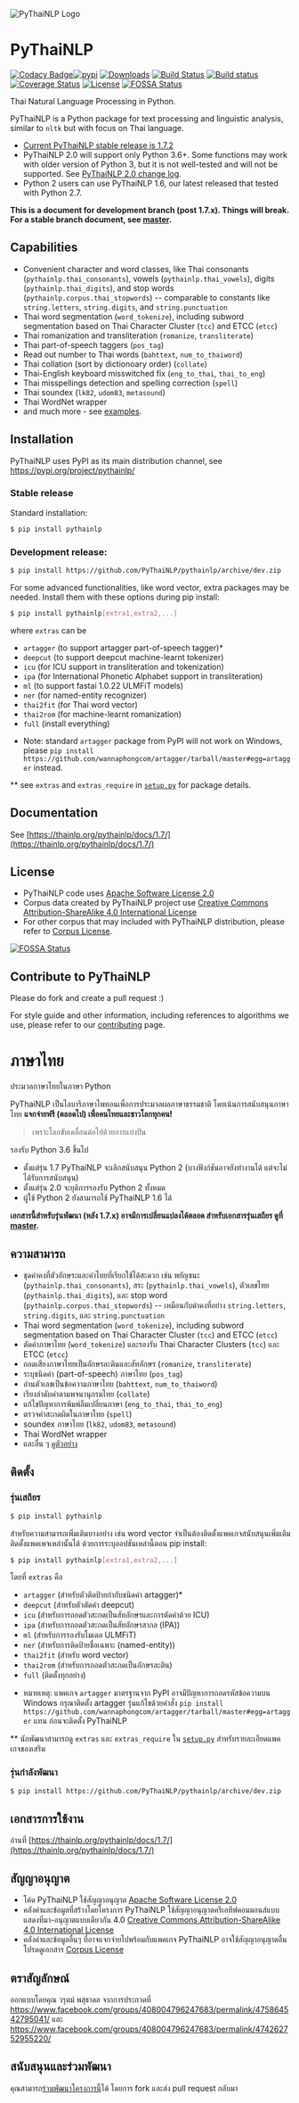 ![PyThaiNLP Logo](https://avatars0.githubusercontent.com/u/32934255?s=200&v=4)

# PyThaiNLP

[![Codacy Badge](https://api.codacy.com/project/badge/Grade/cb946260c87a4cc5905ca608704406f7)](https://www.codacy.com/app/pythainlp/pythainlp_2?utm_source=github.com&amp;utm_medium=referral&amp;utm_content=PyThaiNLP/pythainlp&amp;utm_campaign=Badge_Grade)[![pypi](https://img.shields.io/pypi/v/pythainlp.svg)](https://pypi.python.org/pypi/pythainlp)
[![Downloads](https://pepy.tech/badge/pythainlp/month)](https://pepy.tech/project/pythainlp)
[![Build Status](https://travis-ci.org/PyThaiNLP/pythainlp.svg?branch=develop)](https://travis-ci.org/PyThaiNLP/pythainlp)
[![Build status](https://ci.appveyor.com/api/projects/status/9g3mfcwchi8em40x?svg=true)](https://ci.appveyor.com/project/wannaphongcom/pythainlp-9y1ch)
[![Coverage Status](https://coveralls.io/repos/github/PyThaiNLP/pythainlp/badge.svg?branch=dev)](https://coveralls.io/github/PyThaiNLP/pythainlp?branch=dev)
[![License](https://img.shields.io/badge/License-Apache%202.0-blue.svg)](https://opensource.org/licenses/Apache-2.0)
[![FOSSA Status](https://app.fossa.io/api/projects/git%2Bgithub.com%2FPyThaiNLP%2Fpythainlp.svg?type=shield)](https://app.fossa.io/projects/git%2Bgithub.com%2FPyThaiNLP%2Fpythainlp?ref=badge_shield)

Thai Natural Language Processing in Python.

PyThaiNLP is a Python package for text processing and linguistic analysis, similar to `nltk` but with focus on Thai language.

- [Current PyThaiNLP stable release is 1.7.2](https://github.com/PyThaiNLP/pythainlp/tree/master)
- PyThaiNLP 2.0 will support only Python 3.6+. Some functions may work with older version of Python 3, but it is not well-tested and will not be supported. See [PyThaiNLP 2.0 change log](https://github.com/PyThaiNLP/pythainlp/issues/118).
- Python 2 users can use PyThaiNLP 1.6, our latest released that tested with Python 2.7.

**This is a document for development branch (post 1.7.x). Things will break. For a stable branch document, see [master](https://github.com/PyThaiNLP/pythainlp/tree/master).**

## Capabilities

- Convenient character and word classes, like Thai consonants (```pythainlp.thai_consonants```), vowels (```pythainlp.thai_vowels```), digits (```pythainlp.thai_digits```), and stop words (```pythainlp.corpus.thai_stopwords```) -- comparable to constants like ```string.letters```, ```string.digits```, and ```string.punctuation```
- Thai word segmentation (```word_tokenize```), including subword segmentation based on Thai Character Cluster (```tcc```) and ETCC (```etcc```)
- Thai romanization and transliteration (```romanize```, ```transliterate```)
- Thai part-of-speech taggers (```pos_tag```)
- Read out number to Thai words (```bahttext```, ```num_to_thaiword```)
- Thai collation (sort by dictionoary order) (```collate```)
- Thai-English keyboard misswitched fix (```eng_to_thai```, ```thai_to_eng```)
- Thai misspellings detection and spelling correction (```spell```)
- Thai soundex (```lk82```, ```udom83```, ```metasound```)
- Thai WordNet wrapper
- and much more - see [examples](https://github.com/PyThaiNLP/pythainlp/tree/dev/examples).

## Installation

PyThaiNLP uses PyPI as its main distribution channel, see https://pypi.org/project/pythainlp/

### Stable release

Standard installation:

```sh
$ pip install pythainlp
```

### Development release:

```sh
$ pip install https://github.com/PyThaiNLP/pythainlp/archive/dev.zip
```

For some advanced functionalities, like word vector, extra packages may be needed. Install them with these options during pip install:

```sh
$ pip install pythainlp[extra1,extra2,...]
```

where ```extras``` can be
  - ```artagger``` (to support artagger part-of-speech tagger)*
  - ```deepcut``` (to support deepcut machine-learnt tokenizer)
  - ```icu``` (for ICU support in transliteration and tokenization)
  - ```ipa``` (for International Phonetic Alphabet support in transliteration)
  - ```ml``` (to support fastai 1.0.22 ULMFiT models)
  - ```ner``` (for named-entity recognizer)
  - ```thai2fit``` (for Thai word vector)
  - ```thai2rom``` (for machine-learnt romanization)
  - ```full``` (install everything)

* Note: standard ```artagger``` package from PyPI will not work on Windows, please ```pip install https://github.com/wannaphongcom/artagger/tarball/master#egg=artagger``` instead.

** see ```extras``` and ```extras_require``` in [```setup.py```](https://github.com/PyThaiNLP/pythainlp/blob/dev/setup.py) for package details.

## Documentation

See [https://thainlp.org/pythainlp/docs/1.7/](https://thainlp.org/pythainlp/docs/1.7/)

## License

- PyThaiNLP code uses [Apache Software License 2.0](https://github.com/PyThaiNLP/pythainlp/blob/dev/LICENSE)
- Corpus data created by PyThaiNLP project use [Creative Commons Attribution-ShareAlike 4.0 International License](https://creativecommons.org/licenses/by-sa/4.0/)
- For other corpus that may included with PyThaiNLP distribution, please refer to [Corpus License](https://github.com/PyThaiNLP/pythainlp/blob/dev/pythainlp/corpus/corpus_license.md).


[![FOSSA Status](https://app.fossa.io/api/projects/git%2Bgithub.com%2FPyThaiNLP%2Fpythainlp.svg?type=large)](https://app.fossa.io/projects/git%2Bgithub.com%2FPyThaiNLP%2Fpythainlp?ref=badge_large)

## Contribute to PyThaiNLP

Please do fork and create a pull request :)

For style guide and other information, including references to algorithms we use, please refer to our [contributing](https://github.com/PyThaiNLP/pythainlp/blob/dev/CONTRIBUTING.md) page.


# ภาษาไทย

ประมวลภาษาไทยในภาษา Python

PyThaiNLP เป็นไลบารีภาษาไพทอนเพื่อการประมวลผลภาษาธรรมชาติ โดยเน้นการสนับสนุนภาษาไทย **แจกจ่ายฟรี (ตลอดไป) เพื่อคนไทยและชาวโลกทุกคน!**

> เพราะโลกขับเคลื่อนต่อไปด้วยการแบ่งปัน

รองรับ Python 3.6 ขึ้นไป

- ตั้งแต่รุ่น 1.7 PyThaiNLP จะเลิกสนับสนุน Python 2 (บางฟังก์ชันอาจยังทำงานได้ แต่จะไม่ได้รับการสนับสนุน)
- ตั้งแต่รุ่น 2.0 จะยุติการรองรับ Python 2 ทั้งหมด
- ผู้ใช้ Python 2 ยังสามารถใช้ PyThaiNLP 1.6 ได้

**เอกสารนี้สำหรับรุ่นพัฒนา (หลัง 1.7.x) อาจมีการเปลี่ยนแปลงได้ตลอด สำหรับเอกสารรุ่นเสถียร ดูที่ [master](https://github.com/PyThaiNLP/pythainlp/tree/master).**

## ความสามารถ

- ชุดค่าคงที่ตัวอักษระและคำไทยที่เรียกใช้ได้สะดวก เช่น พยัญชนะ (```pythainlp.thai_consonants```), สระ (```pythainlp.thai_vowels```), ตัวเลขไทย (```pythainlp.thai_digits```), และ stop word (```pythainlp.corpus.thai_stopwords```) -- เหมือนกับต่าคงที่อย่าง ```string.letters```, ```string.digits```, และ ```string.punctuation```
- Thai word segmentation (```word_tokenize```), including subword segmentation based on Thai Character Cluster (```tcc```) and ETCC (```etcc```)
- ตัดคำภาษาไทย (```word_tokenize```) และรองรับ Thai Character Clusters (```tcc```) และ ETCC (```etcc```)
- ถอดเสียงภาษาไทยเป็นอักษรละตินและสัทอักษร (```romanize```, ```transliterate```)
- ระบุชนิดคำ (part-of-speech) ภาษาไทย (```pos_tag```)
- อ่านตัวเลขเป็นข้อความภาษาไทย (```bahttext```, ```num_to_thaiword```)
- เรียงลำดับคำตามพจนานุกรมไทย (```collate```)
- แก้ไขปัญหาการพิมพ์ลืมเปลี่ยนภาษา (```eng_to_thai```, ```thai_to_eng```)
- ตรวจคำสะกดผิดในภาษาไทย (```spell```)
- soundex ภาษาไทย (```lk82```, ```udom83```, ```metasound```)
- Thai WordNet wrapper
- และอื่น ๆ [ดูตัวอย่าง](https://github.com/PyThaiNLP/pythainlp/tree/dev/examples)

## ติดตั้ง

### รุ่นเสถียร

```sh
$ pip install pythainlp
```

สำหรับความสามารถเพิ่มเติมบางอย่าง เช่น word vector จำเป็นต้องติดตั้งแพคเกจสนับสนุนเพิ่มเติม ติดตั้งแพคเพจเหล่านั้นได้ ด้วยการระบุออปชันเหล่านี้ตอน pip install:

```sh
$ pip install pythainlp[extra1,extra2,...]
```

โดยที่ ```extras``` คือ
  - ```artagger``` (สำหรับตัวติดป้ายกำกับชนิดคำ artagger)*
  - ```deepcut``` (สำหรับตัวตัดคำ deepcut)
  - ```icu``` (สำหรับการถอดตัวสะกดเป็นสัทอักษรและการตัดคำด้วย ICU)
  - ```ipa``` (สำหรับการถอดตัวสะกดเป็นสัทอักษรสากล (IPA))
  - ```ml``` (สำหรับการรองรับโมเดล ULMFiT)
  - ```ner``` (สำหรับการติดป้ายชื่อเฉพาะ (named-entity))
  - ```thai2fit``` (สำหรับ word vector)
  - ```thai2rom``` (สำหรับการถอดตัวสะกดเป็นอักษรละติน)
  - ```full``` (ติดตั้งทุกอย่าง)

* หมายเหตุ: แพคเกจ ```artagger``` มาตรฐานจาก PyPI อาจมีปัญหาการถอดรหัสข้อความบน Windows กรุณาติดตั้ง artagger รุ่นแก้ไขด้วยคำสั่ง ```pip install https://github.com/wannaphongcom/artagger/tarball/master#egg=artagger``` แทน ก่อนจะติดตั้ง PyThaiNLP

** นักพัฒนาสามารถดู ```extras``` และ ```extras_require``` ใน [```setup.py```](https://github.com/PyThaiNLP/pythainlp/blob/dev/setup.py) สำหรับรายละเอียดแพคเกจของเสริม


### รุ่นกำลังพัฒนา

```sh
$ pip install https://github.com/PyThaiNLP/pythainlp/archive/dev.zip
```

## เอกสารการใช้งาน

อ่านที่ [https://thainlp.org/pythainlp/docs/1.7/](https://thainlp.org/pythainlp/docs/1.7/)

## สัญญาอนุญาต

- โค้ด PyThaiNLP ใช้สัญญาอนุญาต [Apache Software License 2.0](https://github.com/PyThaiNLP/pythainlp/blob/dev/LICENSE)
- คลังคำและข้อมูลที่สร้างโดยโครงการ PyThaiNLP ใช้สัญญาอนุญาตครีเอทีฟคอมมอนส์แบบแสดงที่มา-อนุญาตแบบเดียวกัน 4.0 [Creative Commons Attribution-ShareAlike 4.0 International License](https://creativecommons.org/licenses/by-sa/4.0/)
- คลังคำและข้อมูลอื่นๆ ที่อาจแจกจ่ายไปพร้อมกับแพคเกจ PyThaiNLP อาจใช้สัญญาอนุญาตอื่น โปรดดูเอกสาร [Corpus License](https://github.com/PyThaiNLP/pythainlp/blob/dev/pythainlp/corpus/corpus_license.md)

## ตราสัญลักษณ์

ออกแบบโดยคุณ วรุตม์ พสุธาดล จากการประกวดที่ https://www.facebook.com/groups/408004796247683/permalink/475864542795041/ และ https://www.facebook.com/groups/408004796247683/permalink/474262752955220/

## สนับสนุนและร่วมพัฒนา

คุณสามารถ[ร่วมพัฒนาโครงการนี้](https://github.com/PyThaiNLP/pythainlp/blob/dev/CONTRIBUTING.md)ได้ โดยการ fork และส่ง pull request กลับมา
